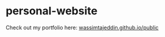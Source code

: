 # personal-website

Check out my portfolio here: [wassimtajeddin.github.io/public](https://wassimtajeddin.github.io/public)